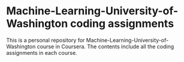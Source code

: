 # Machine-Learning-University-of-Washington coding assignments
This is a personal repository for Machine-Learning-University-of-Washington course in Coursera. The contents include all the coding assignments in each course. 
